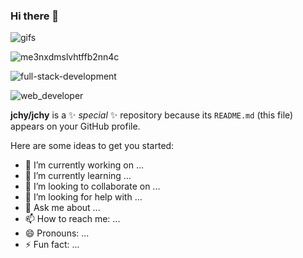 ### Hi there 👋
![gifs](https://user-images.githubusercontent.com/91217491/150346571-728d79a9-ae34-47b8-96dc-1f628867f0ee.gif)

![me3nxdmslvhtffb2nn4c](https://user-images.githubusercontent.com/91217491/150348230-84abe871-8183-40a8-a01c-3b6f690f349d.gif)

![full-stack-development](https://user-images.githubusercontent.com/91217491/150348574-01a09ceb-0a07-4909-b499-0c255882c52c.gif)

![web_developer](https://user-images.githubusercontent.com/91217491/150348686-c4f509f1-2e2d-4557-8475-62901cd4d406.gif)


**jchy/jchy** is a ✨ _special_ ✨ repository because its `README.md` (this file) appears on your GitHub profile.

Here are some ideas to get you started:

- 🔭 I’m currently working on ...
- 🌱 I’m currently learning ...
- 👯 I’m looking to collaborate on ...
- 🤔 I’m looking for help with ...
- 💬 Ask me about ...
- 📫 How to reach me: ...
- 😄 Pronouns: ...
- ⚡ Fun fact: ...

